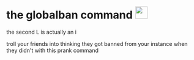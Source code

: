# the globaIban command <img height=32 src=https://github.com/greeeen-dev/unifier-globaiban/assets/41323182/73421f10-df6f-4baf-a36b-95a037616104></img>

the second L is actually an i

troll your friends into thinking they got banned from your instance when they didn't with this prank command
